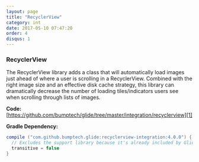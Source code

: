 ```yaml
---
layout: page
title: "RecyclerView"
category: int
date: 2017-05-10 07:47:20
order: 4
disqus: 1
---
```


### RecyclerView
The RecyclerView library adds a class that will automatically load images just ahead of where a user is scrolling in a RecyclerView. Combined with the right image size and an effective disk cache strategy, this library can dramatically decrease the number of loading tiles/indicators users see when scrolling through lists of images.

**Code:**
[https://github.com/bumptech/glide/tree/master/integration/recyclerview][1]

**Gradle Dependency:**
```groovy
compile ("com.github.bumptech.glide:recyclerview-integration:4.0.0") {
  // Excludes the support library because it's already included by Glide.
  transitive = false
}
```

[1]: https://github.com/bumptech/glide/tree/master/integration/recyclerview
